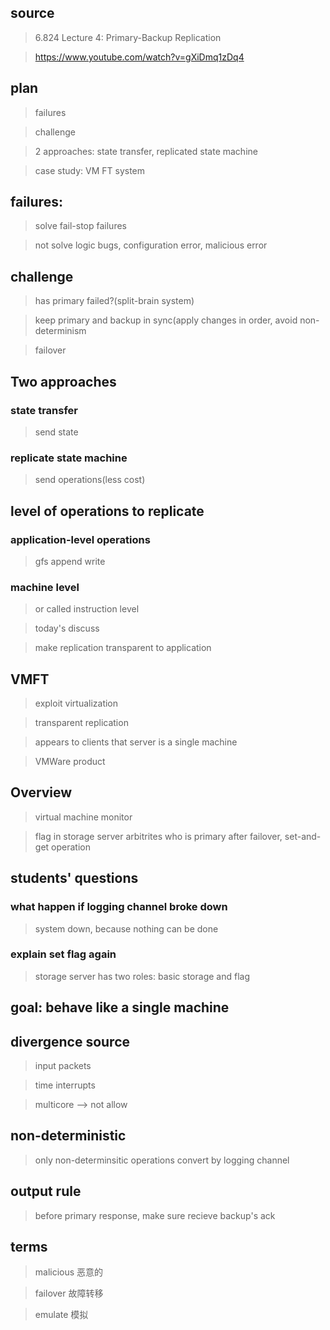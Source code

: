 ## source 
> 6.824 Lecture 4: Primary-Backup Replication

> https://www.youtube.com/watch?v=gXiDmq1zDq4

## plan
> failures

> challenge

> 2 approaches: state transfer, replicated state machine

> case study: VM FT system

## failures:
> solve fail-stop failures

> not solve logic bugs, configuration error, malicious error

## challenge
> has primary failed?(split-brain system)

> keep primary and backup in sync(apply changes in order, avoid non-determinism

> failover

## Two approaches
### state transfer
> send state

### replicate state machine 
> send operations(less cost)

## level of operations to replicate
### application-level operations
> gfs append write

### machine level
> or called instruction level

> today's discuss

> make replication transparent to application


## VMFT
> exploit virtualization

> transparent replication

> appears to clients that server is a single machine

> VMWare product

## Overview
> virtual machine monitor

> flag in storage server arbitrites who is primary after failover, set-and-get operation

## students' questions
### what happen if logging channel broke down
> system down, because nothing can be done

### explain set flag again
> storage server has two roles: basic storage and flag

## goal: behave like a single machine

## divergence source
> input packets

> time interrupts

> multicore --> not allow

## non-deterministic
> only non-determinsitic operations convert by logging channel

## output rule
> before primary response, make sure recieve backup's ack

## terms
> malicious 恶意的

> failover 故障转移

> emulate 模拟
